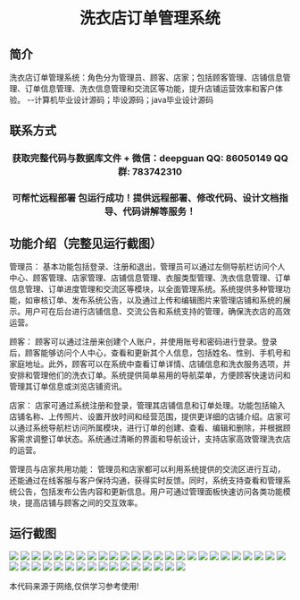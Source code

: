 <p><h1 align="center">洗衣店订单管理系统</h1></p>

## 简介
洗衣店订单管理系统：角色分为管理员、顾客、店家；包括顾客管理、店铺信息管理、订单信息管理、洗衣信息管理和交流区等功能，提升店铺运营效率和客户体验。    --计算机毕业设计源码；毕设源码；java毕业设计源码


## 联系方式
<p><h3 align="center">获取完整代码与数据库文件 + 微信：deepguan QQ: 86050149 QQ群: 783742310</h3></p>
<p><h3 align="center">可帮忙远程部署 包运行成功！提供远程部署、修改代码、设计文档指导、代码讲解等服务！</h3></p>

## 功能介绍（完整见运行截图）
管理员： 基本功能包括登录、注册和退出，管理员可以通过左侧导航栏访问个人中心、顾客管理、店家管理、店铺信息管理、衣服类型管理、洗衣信息管理、订单信息管理、订单进度管理和交流区等模块，以全面管理系统。系统提供多种管理功能，如审核订单、发布系统公告，以及通过上传和编辑图片来管理店铺和系统的展示。用户可在后台进行店铺信息、交流公告和系统支持的管理，确保洗衣店的高效运营。

顾客： 顾客可以通过注册来创建个人账户，并使用账号和密码进行登录。登录后，顾客能够访问个人中心，查看和更新其个人信息，包括姓名、性别、手机号和家庭地址。此外，顾客可以在系统中查看订单详情、店铺信息和洗衣服务选项，并安排和管理他们的洗衣订单。系统提供简单易用的导航菜单，方便顾客快速访问和管理其订单信息或浏览店铺资讯。

店家： 店家可通过系统注册和登录，管理其店铺信息和订单处理。功能包括输入店铺名称、上传照片、设置开放时间和经营范围，提供更详细的店铺介绍。店家可以通过系统导航栏访问所属模块，进行订单的创建、查看、编辑和删除，并根据顾客需求调整订单状态。系统通过清晰的界面和导航设计，支持店家高效管理洗衣店的运营。

管理员与店家共用功能： 管理员和店家都可以利用系统提供的交流区进行互动，还能通过在线客服与客户保持沟通，获得实时反馈。同时，系统支持查看和管理系统公告，包括发布公告内容和更新信息。用户可通过管理面板快速访问各类功能模块，提高店铺与顾客之间的交互效率。


## 运行截图
![](https://bs-1329754181.cos.ap-shanghai.myqcloud.com/spring/LaundryOrderManagementSystem/img/001.jpg)
![](https://bs-1329754181.cos.ap-shanghai.myqcloud.com/spring/LaundryOrderManagementSystem/img/002.jpg)
![](https://bs-1329754181.cos.ap-shanghai.myqcloud.com/spring/LaundryOrderManagementSystem/img/003.jpg)
![](https://bs-1329754181.cos.ap-shanghai.myqcloud.com/spring/LaundryOrderManagementSystem/img/004.jpg)
![](https://bs-1329754181.cos.ap-shanghai.myqcloud.com/spring/LaundryOrderManagementSystem/img/005.jpg)
![](https://bs-1329754181.cos.ap-shanghai.myqcloud.com/spring/LaundryOrderManagementSystem/img/006.jpg)
![](https://bs-1329754181.cos.ap-shanghai.myqcloud.com/spring/LaundryOrderManagementSystem/img/007.jpg)
![](https://bs-1329754181.cos.ap-shanghai.myqcloud.com/spring/LaundryOrderManagementSystem/img/008.jpg)
![](https://bs-1329754181.cos.ap-shanghai.myqcloud.com/spring/LaundryOrderManagementSystem/img/009.jpg)
![](https://bs-1329754181.cos.ap-shanghai.myqcloud.com/spring/LaundryOrderManagementSystem/img/010.jpg)
![](https://bs-1329754181.cos.ap-shanghai.myqcloud.com/spring/LaundryOrderManagementSystem/img/011.jpg)
![](https://bs-1329754181.cos.ap-shanghai.myqcloud.com/spring/LaundryOrderManagementSystem/img/012.jpg)
![](https://bs-1329754181.cos.ap-shanghai.myqcloud.com/spring/LaundryOrderManagementSystem/img/013.jpg)
![](https://bs-1329754181.cos.ap-shanghai.myqcloud.com/spring/LaundryOrderManagementSystem/img/014.jpg)
![](https://bs-1329754181.cos.ap-shanghai.myqcloud.com/spring/LaundryOrderManagementSystem/img/015.jpg)
![](https://bs-1329754181.cos.ap-shanghai.myqcloud.com/spring/LaundryOrderManagementSystem/img/016.jpg)
![](https://bs-1329754181.cos.ap-shanghai.myqcloud.com/spring/LaundryOrderManagementSystem/img/017.jpg)
![](https://bs-1329754181.cos.ap-shanghai.myqcloud.com/spring/LaundryOrderManagementSystem/img/018.jpg)
![](https://bs-1329754181.cos.ap-shanghai.myqcloud.com/spring/LaundryOrderManagementSystem/img/019.jpg)
![](https://bs-1329754181.cos.ap-shanghai.myqcloud.com/spring/LaundryOrderManagementSystem/img/020.jpg)
![](https://bs-1329754181.cos.ap-shanghai.myqcloud.com/spring/LaundryOrderManagementSystem/img/021.jpg)
![](https://bs-1329754181.cos.ap-shanghai.myqcloud.com/spring/LaundryOrderManagementSystem/img/022.jpg)
![](https://bs-1329754181.cos.ap-shanghai.myqcloud.com/spring/LaundryOrderManagementSystem/img/023.jpg)
![](https://bs-1329754181.cos.ap-shanghai.myqcloud.com/spring/LaundryOrderManagementSystem/img/024.jpg)
![](https://bs-1329754181.cos.ap-shanghai.myqcloud.com/spring/LaundryOrderManagementSystem/img/025.jpg)
![](https://bs-1329754181.cos.ap-shanghai.myqcloud.com/spring/LaundryOrderManagementSystem/img/026.jpg)
![](https://bs-1329754181.cos.ap-shanghai.myqcloud.com/spring/LaundryOrderManagementSystem/img/027.jpg)
![](https://bs-1329754181.cos.ap-shanghai.myqcloud.com/spring/LaundryOrderManagementSystem/img/028.jpg)
![](https://bs-1329754181.cos.ap-shanghai.myqcloud.com/spring/LaundryOrderManagementSystem/img/029.jpg)
![](https://bs-1329754181.cos.ap-shanghai.myqcloud.com/spring/LaundryOrderManagementSystem/img/030.jpg)
![](https://bs-1329754181.cos.ap-shanghai.myqcloud.com/spring/LaundryOrderManagementSystem/img/031.jpg)
![](https://bs-1329754181.cos.ap-shanghai.myqcloud.com/spring/LaundryOrderManagementSystem/img/032.jpg)
![](https://bs-1329754181.cos.ap-shanghai.myqcloud.com/spring/LaundryOrderManagementSystem/img/033.jpg)
![](https://bs-1329754181.cos.ap-shanghai.myqcloud.com/spring/LaundryOrderManagementSystem/img/034.jpg)
![](https://bs-1329754181.cos.ap-shanghai.myqcloud.com/spring/LaundryOrderManagementSystem/img/035.jpg)
![](https://bs-1329754181.cos.ap-shanghai.myqcloud.com/spring/LaundryOrderManagementSystem/img/036.jpg)
![](https://bs-1329754181.cos.ap-shanghai.myqcloud.com/spring/LaundryOrderManagementSystem/img/037.jpg)
![](https://bs-1329754181.cos.ap-shanghai.myqcloud.com/spring/LaundryOrderManagementSystem/img/038.jpg)
![](https://bs-1329754181.cos.ap-shanghai.myqcloud.com/spring/LaundryOrderManagementSystem/img/039.jpg)
![](https://bs-1329754181.cos.ap-shanghai.myqcloud.com/spring/LaundryOrderManagementSystem/img/040.jpg)
![](https://bs-1329754181.cos.ap-shanghai.myqcloud.com/spring/LaundryOrderManagementSystem/img/041.jpg)

<p>本代码来源于网络,仅供学习参考使用!</p>

